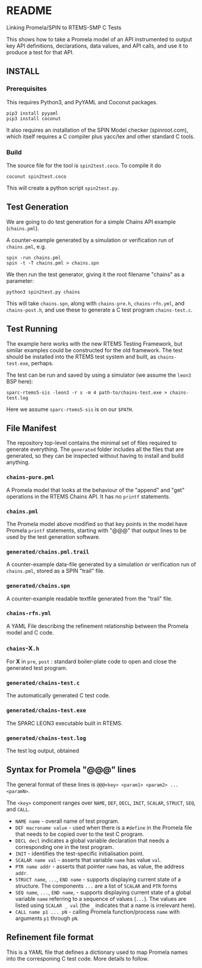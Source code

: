 # README

Linking Promela/SPIN to RTEMS-SMP C Tests

This shows how to take a Promela model of an API
instrumented to output key API definitions, declarations, data values, and API calls,
and use it to produce a test for that API.

## INSTALL

### Prerequisites

This requires Python3, and PyYAML and Coconut packages.

```
pip3 install pyyaml
pip3 install coconut
```
It also requires an installation of the SPIN Model checker (spinroot.com), 
which itself requires a C compiler plus yacc/lex and other standard C tools.

### Build

The source file for the tool is `spin2test.coco`.
To compile it do

```
coconut spin2test.coco
```

This will create a python script `spin2test.py`.

## Test Generation

We are going to do test generation for a simple Chains API example (`chains.pml`).

A counter-example generated by a simulation or verification run
of `chains.pml`, e.g.

```
spin -run chains.pml
spin -t -T chains.pml > chains.spn
```

We then run the test generator, giving it the root filename "chains" as a parameter:

```
python3 spin2test.py chains
```

This will take `chains.spn`, 
along with 
`chains-pre.h`,
`chains-rfn.yml`,
and
`chains-post.h`,
and use these to generate a C test program `chains-test.c`.

## Test Running

The example here works with the new RTEMS Testing Framework,
but similar examples could be constructed for the old framework.
The test should be installed into the RTEMS test system and built, as `chains-test.exe`, perhaps.

The test can be run and saved by using a simulator 
(we assume the `leon3` BSP here):

```
sparc-rtems5-sis -leon3 -r s -m 4 path-to/chains-test.exe > chains-test.log
```

Here we assume `sparc-rtems5-sis` is on our `$PATH`.


## File Manifest

The repository top-level contains the minimal set of files required to generate everything.
The `generated` folder includes all the files that are generated, 
so they can be inspected without having to install and build anything.


### `chains-pure.pml`

A Promela model that looks at the behaviour of the "append" and "get" operations in the RTEMS Chains API. It has no `printf` statements.

### `chains.pml` 

The Promela model above modified so that
key points in the model have Promela `printf` statements, starting with "@@@"
that output lines to be used by the test generation software.

### `generated/chains.pml.trail`


A counter-example data-file generated by a simulation or verification run
of `chains.pml`, 
stored as a SPIN "trail" file.

### `generated/chains.spn`

A counter-example readable textfile generated from the "trail" file.

### `chains-rfn.yml`

A YAML File describing the refinement relationship between the Promela model and C code.

### `chains`-X`.h`

For **X** in `pre`, `post` : standard boiler-plate code to open and close the generated test program.

### `generated/chains-test.c`

The automatically generated C test code.

### `generated/chains-test.exe`

The SPARC LEON3 executable built in RTEMS.

### `generated/chains-test.log`

The test log output, obtained

## Syntax for Promela "@@@" lines

The general format of these lines is `@@@<key> <param1> <param2> ... <paramN>`.

The `<key>` component ranges over `NAME`, `DEF`, `DECL`, `INIT`, `SCALAR`, `STRUCT`, `SEQ`, and `CALL`.

* `NAME name` - overall name of test program.
* `DEF macroname value` - used when there is a `#define` in the Promela file that needs to be copied over to the test C program.
* `DECL decl` indicates a global variable declaration that needs a corresponding one in the test program. 
* `INIT` - identifies the test-specific initialisation point.
* `SCALAR name val` - asserts that variable `name` has value `val`.
* `PTR name addr`  - asserts that pointer `name` has, as value, the address `addr`.
* `STRUCT name`, `...`, `END name` - supports displaying current state of a structure. 
  The components `...` are a list of `SCALAR` and `PTR` forms
* `SEQ name`, `...`, `END name`, - supports displaying current state of a global variable `name`
  referring to a sequence of values (`...`). The values are listed using `SCALAR _ val`
  (the `_` indicates that a name is irrelevant here).
* `CALL name p1 ... pN` - calling Promela function/process `name` with arguments `p1` through `pN`. 

## Refinement file format

This is a YAML file that defines a dictionary used to map Promela names
into the corresponing C test code. More details to follow.

